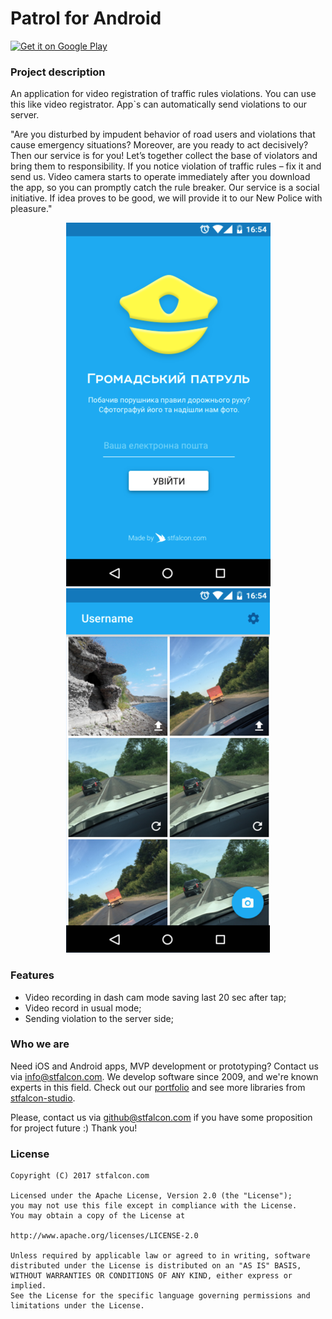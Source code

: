 # Patrol for Android

[![Get it on Google Play](https://play.google.com/intl/en_us/badges/images/badge_new.png)](https://play.google.com/store/apps/details?id=com.stfalcon.hromadskyipatrol)

### Project description
An application for video registration of traffic rules violations. You can use this like video registrator. App`s can automatically send violations to our server.

"Are you disturbed by impudent behavior of road users and violations that cause emergency situations? Moreover, are you ready to act decisively? Then our service is for you! Let’s together collect the base of violators and bring them to responsibility. 
If you notice violation of traffic rules – fix it and send us. Video camera starts to operate immediately after you download the app, so you can promptly catch the rule breaker. 
Our service is a social initiative. If idea proves to be good, we will provide it to our New Police with pleasure."

<p align="center">
<img src="images/screen1.png"><img src="images/screen2.png">
</p>

### Features
* Video recording in dash cam mode saving last 20 sec after tap;
* Video record in usual mode;
* Sending violation to the server side;

### Who we are
Need iOS and Android apps, MVP development or prototyping? Contact us via info@stfalcon.com. We develop software since 2009, and we're known experts in this field. Check out our [portfolio](https://stfalcon.com/en/portfolio) and see more libraries from [stfalcon-studio](https://stfalcon-studio.github.io/).

Please, contact us via github@stfalcon.com if you have some proposition for project future :)
Thank you!

### License

```
Copyright (C) 2017 stfalcon.com

Licensed under the Apache License, Version 2.0 (the "License");
you may not use this file except in compliance with the License.
You may obtain a copy of the License at

http://www.apache.org/licenses/LICENSE-2.0

Unless required by applicable law or agreed to in writing, software
distributed under the License is distributed on an "AS IS" BASIS,
WITHOUT WARRANTIES OR CONDITIONS OF ANY KIND, either express or implied.
See the License for the specific language governing permissions and
limitations under the License.

```
